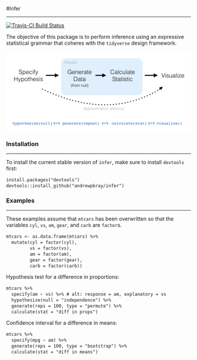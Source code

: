 #Infer

------------------------------------------------------------------------

[![Travis-CI Build Status](https://travis-ci.org/andrewpbray/infer.svg?branch=master)](https://travis-ci.org/andrewpbray/infer)

The objective of this package is to perform inference using an expressive statistical grammar that coheres with the `tidyverse` design framework.

![](figs/ht-diagram.png)

### Installation

------------------------------------------------------------------------

To install the current stable version of `infer`, make sure to install `devtools` first:

    install.packages("devtools")
    devtools::install_github("andrewpbray/infer")


### Examples

------------------------------------------------------------------------

These examples assume that `mtcars` has been overwritten so that the variables `cyl`, `vs`, `am`, `gear`, and `carb` are `factor`s.

    mtcars <- as.data.frame(mtcars) %>%
      mutate(cyl = factor(cyl),
             vs = factor(vs),
             am = factor(am),
             gear = factor(gear),
             carb = factor(carb))

Hypothesis test for a difference in proportions:

    mtcars %>%
      specify(am ~ vs) %>% # alt: response = am, explanatory = vs
      hypothesize(null = "independence") %>%
      generate(reps = 100, type = "permute") %>%
      calculate(stat = "diff in props")

Confidence interval for a difference in means:

    mtcars %>%
      specify(mpg ~ am) %>%
      generate(reps = 100, type = "bootstrap") %>%
      calculate(stat = "diff in means")
